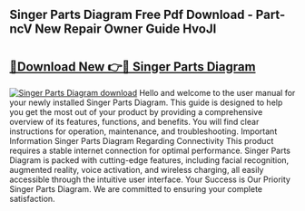 ## Singer Parts Diagram Free Pdf Download - Part-ncV New Repair Owner Guide HvoJI

# <h2><a href="http://dfqksga.blite.top/?on=Singer+Parts+Diagram">🔗Download New 👉🔴 Singer Parts Diagram</a></h2>

[![Singer Parts Diagram download](https://i.imgur.com/lujVjoI.png)](http://dfqksga.blite.top/?on=Singer+Parts+Diagram)
Hello and welcome to the user manual for your newly installed Singer Parts Diagram. This guide is designed to help you get the most out of your product by providing a comprehensive overview of its features, functions, and benefits. You will find clear instructions for operation, maintenance, and troubleshooting. Important Information Singer Parts Diagram Regarding Connectivity This product requires a stable internet connection for optimal performance. Singer Parts Diagram is packed with cutting-edge features, including facial recognition, augmented reality, voice activation, and wireless charging, all easily accessible through the intuitive user interface. Your Success is Our Priority Singer Parts Diagram. We are committed to ensuring your complete satisfaction.
